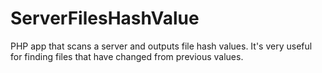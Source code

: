 # ServerFilesHashValue
PHP app that scans a server and outputs file hash values. It's very useful for finding files that have changed from previous values.
